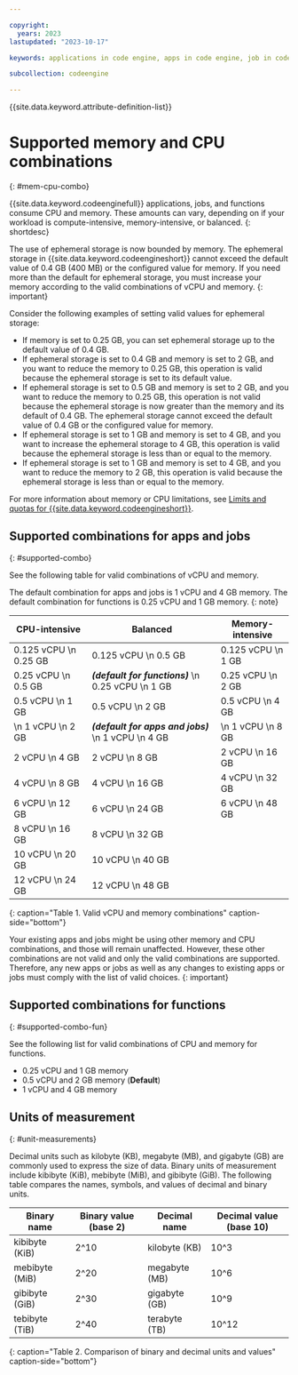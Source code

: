 ```yaml
---

copyright:
  years: 2023
lastupdated: "2023-10-17"

keywords: applications in code engine, apps in code engine, job in code engine, memory and cpu combinations, memory in code engine, cpu in code engine, memory and CPU

subcollection: codeengine

---
```


{{site.data.keyword.attribute-definition-list}}

# Supported memory and CPU combinations
{: #mem-cpu-combo}

{{site.data.keyword.codeenginefull}} applications, jobs, and functions consume CPU and memory. These amounts can vary, depending on if your workload is compute-intensive, memory-intensive, or balanced.
{: shortdesc}



The use of ephemeral storage is now bounded by memory. The ephemeral storage in {{site.data.keyword.codeengineshort}} cannot exceed the default value of 0.4 GB (400 MB) or the configured value for memory. If you need more than the default for ephemeral storage, you must increase your memory according to the valid combinations of vCPU and memory.
{: important}


Consider the following examples of setting valid values for ephemeral storage:

* If memory is set to 0.25 GB, you can set ephemeral storage up to the default value of 0.4 GB.
* If ephemeral storage is set to 0.4 GB and memory is set to 2 GB, and you want to reduce the memory to 0.25 GB, this operation is valid because the ephemeral storage is set to its default value.
* If ephemeral storage is set to 0.5 GB and memory is set to 2 GB, and you want to reduce the memory to 0.25 GB, this operation is not valid because the ephemeral storage is now greater than the memory and its default of 0.4 GB. The ephemeral storage cannot exceed the default value of 0.4 GB or the configured value for memory.
* If ephemeral storage is set to 1 GB and memory is set to 4 GB, and you want to increase the ephemeral storage to 4 GB, this operation is valid because the ephemeral storage is less than or equal to the memory.
* If ephemeral storage is set to 1 GB and memory is set to 4 GB, and you want to reduce the memory to 2 GB, this operation is valid because the ephemeral storage is less than or equal to the memory.


For more information about memory or CPU limitations, see [Limits and quotas for {{site.data.keyword.codeengineshort}}](/docs/codeengine?topic=codeengine-limits).


## Supported combinations for apps and jobs
{: #supported-combo}

See the following table for valid combinations of vCPU and memory.

The default combination for apps and jobs is 1 vCPU and 4 GB memory. The default combination for functions is 0.25 vCPU and 1 GB memory.
{: note}

| CPU-intensive  | Balanced | Memory-intensive |
|--------|--------|--------|
| 0.125 vCPU \n 0.25 GB | 0.125 vCPU \n 0.5 GB | 0.125 vCPU \n 1 GB |
| 0.25 vCPU \n 0.5 GB | _**(default for functions)**_  \n 0.25 vCPU \n 1 GB | 0.25 vCPU \n 2 GB |
| 0.5 vCPU \n 1 GB | 0.5 vCPU \n 2 GB | 0.5 vCPU \n 4 GB |
|  \n 1 vCPU \n 2 GB | _**(default for apps and jobs)**_  \n  1 vCPU \n 4 GB |  \n 1 vCPU \n 8 GB |
| 2 vCPU \n 4 GB | 2 vCPU \n 8 GB | 2 vCPU \n 16 GB |
| 4 vCPU \n 8 GB | 4 vCPU \n 16 GB | 4 vCPU \n 32 GB |
| 6 vCPU \n 12 GB | 6 vCPU \n 24 GB | 6 vCPU \n 48 GB  |
| 8 vCPU \n 16 GB | 8 vCPU \n 32 GB |  |
| 10 vCPU \n 20 GB | 10 vCPU \n 40 GB |  |
| 12 vCPU \n 24 GB | 12 vCPU \n 48 GB |  |
{: caption="Table 1. Valid vCPU and memory combinations" caption-side="bottom"}

Your existing apps and jobs might be using other memory and CPU combinations, and those will remain unaffected. However, these other combinations are not valid and only the valid combinations are supported. Therefore, any new apps or jobs as well as any changes to existing apps or jobs must comply with the list of valid choices. 
{: important}

  
## Supported combinations for functions
{: #supported-combo-fun}
  
See the following list for valid combinations of CPU and memory for functions.

- 0.25 vCPU and 1 GB memory 
- 0.5 vCPU and 2 GB memory (**Default**)
- 1 vCPU and 4 GB memory
  

## Units of measurement
{: #unit-measurements}

Decimal units such as kilobyte (KB), megabyte (MB), and gigabyte (GB) are commonly used to express the size of data. Binary units of measurement include kibibyte (KiB), mebibyte (MiB), and gibibyte (GiB). The following table compares the names, symbols, and values of decimal and binary units.

| Binary name | Binary value (base 2) | Decimal name | Decimal value (base 10) | 
| --------- | ---- | --------- | ---- |
| kibibyte (KiB) | 2^10 | kilobyte (KB) | 10^3 |
| mebibyte (MiB) | 2^20 | megabyte (MB) | 10^6 |
| gibibyte (GiB) | 2^30 | gigabyte (GB) | 10^9 |
| tebibyte (TiB) | 2^40 | terabyte (TB) | 10^12 |
{: caption="Table 2. Comparison of binary and decimal units and values" caption-side="bottom"}


